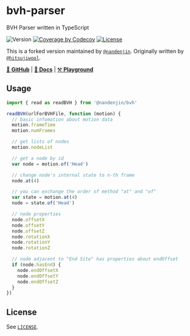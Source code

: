 # bvh-parser

BVH Parser written in TypeScript

![Version](https://img.shields.io/github/package-json/v/nandenjin/bvh?filename=packages%2Fparser%2Fpackage.json&style=flat-square)
[![Coverage by Codecov](https://img.shields.io/codecov/c/github/nandenjin/bvh?style=flat-square&logo=codecov)](https://app.codecov.io/gh/nandenjin/bvh/)
[![License](https://img.shields.io/github/license/nandenjin/bvh?style=flat-square)](/LICENSE)

This is a forked version maintained by [`@nandenjin`](https://github.com/nandenjin). Originally written by [`@hitsujiwool`](https://github.com/hitsujiwool).

[🐙 **GitHub**](https://github.com/nandenjin/bvh) | [📒 **Docs**](https://nandenjin.github.io/bvh/modules/_nandenjin_bvh_parser.html) | [⚒️ **Playground**](https://nandenjin.github.io/bvh/playground/)

## Usage

```javascript
import { read as readBVH } from '@nandenjin/bvh'

readBVH(urlForBVHFile, function (motion) {
  // basic infomation about motion data
  motion.frameTime
  motion.numFrames

  // get lists of nodes
  motion.nodeList

  // get a node by id
  var node = motion.of('Head')

  // change node's internal state to n-th frame
  node.at(4)

  // you can exchange the order of method "at" and "of"
  var state = motion.at(4)
  node = state.of('Head')

  // node properties
  node.offsetX
  node.offsetY
  node.offsetZ
  node.rotationX
  node.rotationY
  node.rotationZ

  // node adjacent to "End Site" has properties about endOffset
  if (node.hasEnd) {
    node.endOffsetX
    node.endOffsetY
    node.endOffsetZ
  }
})
```

## License

See [`LICENSE`](./LICENSE).
